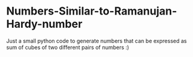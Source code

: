 # Numbers-Similar-to-Ramanujan-Hardy-number

Just a small python code to generate numbers that can be expressed as sum of cubes of two different pairs of numbers :)
